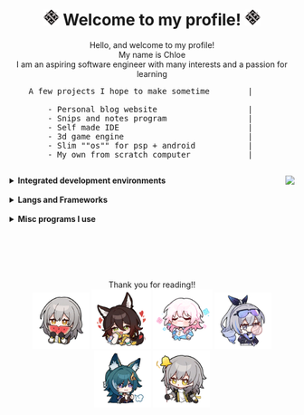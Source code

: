 <!-- Header -->
<div>
<h1 align="center"> 
    <img src="./Resources/Images/IconNaturePhysical.png" />  
        Welcome to my profile! 
    <img src="./Resources/Images/IconNaturePhysical.png" /> 
</h1>

<p align = "center">
Hello, and welcome to my profile! <br>
My name is Chloe <br>
I am an aspiring software engineer with many interests and a passion for learning 
<br>

<pre>
    A few projects I hope to make sometime        |         A small list of some interests I have 

        - Personal blog website                   |               - 3d modelling
        - Snips and notes program                 |               - gaming
        - Self made IDE                           |               - coding
        - 3d game engine                          |               - Asset extraction
        - Slim ""os"" for psp + android           |               - engineering
        - My own from scratch computer            |               - mechanical skills
</pre>
</p>





<div>

<h2></h2>
<img  align = "right" src = "https://github-readme-stats.vercel.app/api/top-langs/?username=Chloezu&theme=tokyonight"/>
<!-- IDEs section -->
<details> 
  <summary> <b> Integrated development environments </b> </summary>
  
  <br> <br>
  Comfortable with: 
  <br>

  <img src = "https://img.shields.io/badge/VSCode-0078D4?style=for-the-badge&logo=visual%20studio%20code&logoColor=white"/>

  <br> <br>
  Currently learning: 
  <br>

  <img src = "https://img.shields.io/badge/Visual_Studio-5C2D91?style=for-the-badge&logo=visual%20studio&logoColor=white"/> <br>
  <img src = "https://img.shields.io/badge/sublime_text-%23575757.svg?&style=for-the-badge&logo=sublime-text&logoColor=important"/>

  <br>
  Plan on learning: 
  <br>

  <img src = "https://img.shields.io/badge/Eclipse-2C2255?style=for-the-badge&logo=eclipse&logoColor=white"/>
  <img src = "https://img.shields.io/badge/PyCharm-000000.svg?&style=for-the-badge&logo=PyCharm&logoColor=white"/> <br>
  <img src = "https://img.shields.io/badge/NeoVim-%2357A143.svg?&style=for-the-badge&logo=neovim&logoColor=white"/>
  <img src = "https://img.shields.io/badge/IntelliJ_IDEA-000000.svg?style=for-the-badge&logo=intellij-idea&logoColor=white"/> <br>
  <img src = "https://img.shields.io/badge/Android_Studio-3DDC84?style=for-the-badge&logo=android-studio&logoColor=white"/>
  <img src = "https://img.shields.io/badge/apache%20netbeans-1B6AC6?style=for-the-badge&logo=apache%20netbeans%20IDE&logoColor=white"/>
  
</details>
<!-- IDEs section end -->
</div>

<br>

<div>
<!-- Langs & frameworks section -->
<details> 
  <summary> <b> Langs and Frameworks </b> </summary>

  <br> <br>
  Comfortable with: 
  <br>

  <img src = "https://img.shields.io/badge/C%23-239120?style=for-the-badge&logo=c-sharp&logoColor=white"/>
  <img src = "https://img.shields.io/badge/Python-FFD43B?style=for-the-badge&logo=python&logoColor=blue"/> <br>
  <img src = "https://img.shields.io/badge/HTML5-E34F26?style=for-the-badge&logo=html5&logoColor=white"/>
  <img src = "https://img.shields.io/badge/CSS3-1572B6?style=for-the-badge&logo=css3&logoColor=white"/>
  <img src = "https://img.shields.io/badge/json-5E5C5C?style=for-the-badge&logo=json&logoColor=white"/>

  <br> <br>
  Am learning: 
  <br> 

  <img src = "https://img.shields.io/badge/C-00599C?style=for-the-badge&logo=c&logoColor=white"/>
  <img src = "https://img.shields.io/badge/JavaScript-323330?style=for-the-badge&logo=javascript&logoColor=F7DF1E"/> <br>
  <img src = "https://img.shields.io/badge/C%2B%2B-00599C?style=for-the-badge&logo=c%2B%2B&logoColor=white"/>
  <img src = "https://img.shields.io/badge/Lua-2C2D72?style=for-the-badge&logo=lua&logoColor=white"/>
  <img src = "https://img.shields.io/badge/.NET-512BD4?style=for-the-badge&logo=dotnet&logoColor=white"/> <br>
  <img src = "https://img.shields.io/badge/Markdown-000000?style=for-the-badge&logo=markdown&logoColor=white"/>
  <img src = "https://img.shields.io/badge/Unity-100000?style=for-the-badge&logo=unity&logoColor=white"/>
  <img src = "https://img.shields.io/badge/GIT-E44C30?style=for-the-badge&logo=git&logoColor=white"/>
  

  <br> <br>
  Interested in learning:
  <br> 
  

  <img src = "https://img.shields.io/badge/Go-00ADD8?style=for-the-badge&logo=go&logoColor=white"/>
  <img src = "https://img.shields.io/badge/Kotlin-0095D5?&style=for-the-badge&logo=kotlin&logoColor=white"/> 
  <img src = "https://img.shields.io/badge/Ruby-CC342D?style=for-the-badge&logo=ruby&logoColor=white"/> <br>
  <img src = "https://img.shields.io/badge/TypeScript-007ACC?style=for-the-badge&logo=typescript&logoColor=white"/>
  <img src = "https://img.shields.io/badge/zig-F7A41D?style=for-the-badge&logo=zig&logoColor=white"/>
  <img src = "https://img.shields.io/badge/OpenGL-FFFFFF?style=for-the-badge&logo=opengl"/> <br>
  <img src = "https://img.shields.io/badge/-Unreal%20Engine-313131?style=for-the-badge&logo=unreal-engine&logoColor=white"/>
  <img src = "https://img.shields.io/badge/Vue%20js-35495E?style=for-the-badge&logo=vuedotjs&logoColor=4FC08D"/>
  <img src = "https://img.shields.io/badge/Rust-000000?style=for-the-badge&logo=rust&logoColor=white"/> <br>
  <img src = "https://img.shields.io/badge/Ruby_on_Rails-CC0000?style=for-the-badge&logo=ruby-on-rails&logoColor=white"/>
  <img src = "https://img.shields.io/badge/powershell-5391FE?style=for-the-badge&logo=powershell&logoColor=white"/>

</details>

<!-- Langs & frameworks section end -->
</div>

<br>

<div>
<!-- Programs I use seciton -->
<details>
  <summary> <b> Misc programs I use </b> </summary>

  <br> <br>
  Browsers: 
  <br>
  <img src = "https://img.shields.io/badge/Firefox_Browser-FF7139?style=for-the-badge&logo=Firefox-Browser&logoColor=white"/>
  <img src = "https://img.shields.io/badge/Google_chrome-4285F4?style=for-the-badge&logo=Google-chrome&logoColor=white"/>

  <br> 
  Creative: 
  <br>

  <img src = "https://img.shields.io/badge/blender-%23F5792A.svg?style=for-the-badge&logo=blender&logoColor=white"/>
  <img src = "https://img.shields.io/badge/affinityphoto-%237E4DD2.svg?style=for-the-badge&logo=affinity-photo&logoColor=white"/>
  <img src = "https://img.shields.io/badge/Obsidian-483699?style=for-the-badge&logo=Obsidian&logoColor=white"/>

  <br> <br>
  Operating systems: 
  <br>

  <img src = "https://img.shields.io/badge/Windows-0078D6?style=for-the-badge&logo=windows&logoColor=white"/>
  <img src = "https://img.shields.io/badge/Arch_Linux-1793D1?style=for-the-badge&logo=arch-linux&logoColor=white"/>
  <img src = "https://img.shields.io/badge/Debian-A81D33?style=for-the-badge&logo=debian&logoColor=white"/>
  <img src = "https://img.shields.io/badge/Ubuntu-E95420?style=for-the-badge&logo=ubuntu&logoColor=white"/>

</details>

<p align="center">
<br> <br> <br> <br> <br>
Thank you for reading!! <br>
    <img src="./Resources/Images/103005.png" width="100px"/>
    <img src="./Resources/Images/103008.png" width="105px"/> <!--15.3%-->
    <img src="./Resources/Images/30004.png" width="105px"/>
    <img src="./Resources/Images/30007.png" width="100px"/>
    <img src="./Resources/Images/103007.png" width="100px"/>
    <img src="./Resources/Images/102015.png" width="100px"/>
</p>






